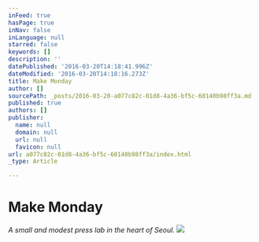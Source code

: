 ```yaml
---
inFeed: true
hasPage: true
inNav: false
inLanguage: null
starred: false
keywords: []
description: ''
datePublished: '2016-03-20T14:18:41.996Z'
dateModified: '2016-03-20T14:18:16.273Z'
title: Make Monday
author: []
sourcePath: _posts/2016-03-20-a077c82c-01d8-4a36-bf5c-60140b98ff3a.md
published: true
authors: []
publisher:
  name: null
  domain: null
  url: null
  favicon: null
url: a077c82c-01d8-4a36-bf5c-60140b98ff3a/index.html
_type: Article

---
```

# Make Monday

_A small and modest press lab in the heart of Seoul._
![](https://the-grid-user-content.s3-us-west-2.amazonaws.com/5f48f98e-af83-433d-9aa8-e019a1422337.jpg)
